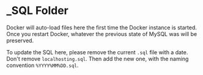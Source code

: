 # _SQL Folder

Docker will auto-load files here the first time the Docker instance is started. Once you restart Docker, whatever the previous state of MySQL was will be preserved. 

To update the SQL here, please remove the current `.sql` file with a date. Don't remove `localhosting.sql`. Then add the new one, with the naming convention `%YYYY%MM%DD.sql`.
